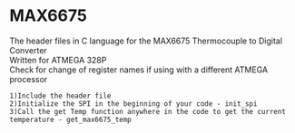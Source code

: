 # MAX6675

The header files in C language for the MAX6675 Thermocouple to Digital Converter  
Written for ATMEGA 328P  
Check for change of register names if using with a different ATMEGA processor  

	1)Include the header file
	2)Initialize the SPI in the beginning of your code - init_spi
	3)Call the get Temp function anywhere in the code to get the current temperature - get_max6675_temp
